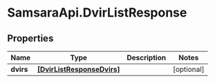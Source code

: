 # SamsaraApi.DvirListResponse

## Properties
Name | Type | Description | Notes
------------ | ------------- | ------------- | -------------
**dvirs** | [**[DvirListResponseDvirs]**](DvirListResponseDvirs.md) |  | [optional] 


